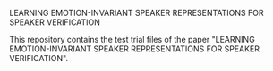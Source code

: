 LEARNING EMOTION-INVARIANT SPEAKER REPRESENTATIONS FOR SPEAKER VERIFICATION

This repository contains the test trial files of the paper "LEARNING EMOTION-INVARIANT SPEAKER REPRESENTATIONS FOR SPEAKER VERIFICATION".
